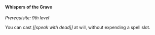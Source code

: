 #### Whispers of the Grave

*Prerequisite: 9th level*

You can cast *[[speak with dead]]* at will, without expending a spell slot.